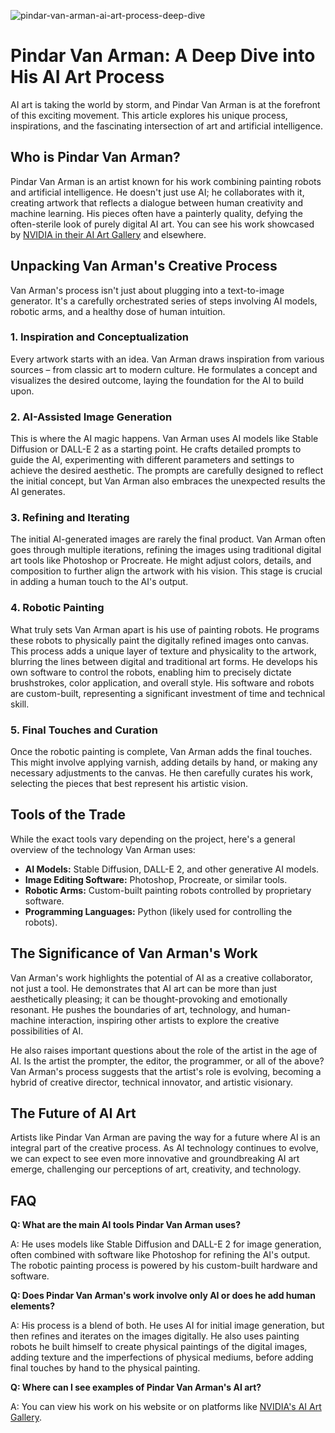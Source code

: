 ![pindar-van-arman-ai-art-process-deep-dive](https://images.pexels.com/photos/7650780/pexels-photo-7650780.jpeg?auto=compress&cs=tinysrgb&fit=crop&h=627&w=1200)

# Pindar Van Arman: A Deep Dive into His AI Art Process

AI art is taking the world by storm, and Pindar Van Arman is at the forefront of this exciting movement. This article explores his unique process, inspirations, and the fascinating intersection of art and artificial intelligence.

## Who is Pindar Van Arman?

Pindar Van Arman is an artist known for his work combining painting robots and artificial intelligence. He doesn't just use AI; he collaborates with it, creating artwork that reflects a dialogue between human creativity and machine learning. His pieces often have a painterly quality, defying the often-sterile look of purely digital AI art. You can see his work showcased by [NVIDIA in their AI Art Gallery](https://www.nvidia.com/en-us/research/ai-art-gallery/artists/pindar-van-arman.md) and elsewhere.

## Unpacking Van Arman's Creative Process

Van Arman's process isn't just about plugging into a text-to-image generator. It's a carefully orchestrated series of steps involving AI models, robotic arms, and a healthy dose of human intuition.

### 1. Inspiration and Conceptualization

Every artwork starts with an idea. Van Arman draws inspiration from various sources – from classic art to modern culture. He formulates a concept and visualizes the desired outcome, laying the foundation for the AI to build upon.

### 2. AI-Assisted Image Generation

This is where the AI magic happens. Van Arman uses AI models like Stable Diffusion or DALL-E 2 as a starting point. He crafts detailed prompts to guide the AI, experimenting with different parameters and settings to achieve the desired aesthetic. The prompts are carefully designed to reflect the initial concept, but Van Arman also embraces the unexpected results the AI generates.

### 3. Refining and Iterating

The initial AI-generated images are rarely the final product. Van Arman often goes through multiple iterations, refining the images using traditional digital art tools like Photoshop or Procreate. He might adjust colors, details, and composition to further align the artwork with his vision. This stage is crucial in adding a human touch to the AI's output.

### 4. Robotic Painting

What truly sets Van Arman apart is his use of painting robots. He programs these robots to physically paint the digitally refined images onto canvas. This process adds a unique layer of texture and physicality to the artwork, blurring the lines between digital and traditional art forms. He develops his own software to control the robots, enabling him to precisely dictate brushstrokes, color application, and overall style. His software and robots are custom-built, representing a significant investment of time and technical skill.

### 5. Final Touches and Curation

Once the robotic painting is complete, Van Arman adds the final touches. This might involve applying varnish, adding details by hand, or making any necessary adjustments to the canvas. He then carefully curates his work, selecting the pieces that best represent his artistic vision.

## Tools of the Trade

While the exact tools vary depending on the project, here's a general overview of the technology Van Arman uses:

*   **AI Models:** Stable Diffusion, DALL-E 2, and other generative AI models.
*   **Image Editing Software:** Photoshop, Procreate, or similar tools.
*   **Robotic Arms:** Custom-built painting robots controlled by proprietary software.
*   **Programming Languages:** Python (likely used for controlling the robots).

## The Significance of Van Arman's Work

Van Arman's work highlights the potential of AI as a creative collaborator, not just a tool. He demonstrates that AI art can be more than just aesthetically pleasing; it can be thought-provoking and emotionally resonant. He pushes the boundaries of art, technology, and human-machine interaction, inspiring other artists to explore the creative possibilities of AI.

He also raises important questions about the role of the artist in the age of AI. Is the artist the prompter, the editor, the programmer, or all of the above? Van Arman's process suggests that the artist's role is evolving, becoming a hybrid of creative director, technical innovator, and artistic visionary.

## The Future of AI Art

Artists like Pindar Van Arman are paving the way for a future where AI is an integral part of the creative process. As AI technology continues to evolve, we can expect to see even more innovative and groundbreaking AI art emerge, challenging our perceptions of art, creativity, and technology.

## FAQ

**Q: What are the main AI tools Pindar Van Arman uses?**

A: He uses models like Stable Diffusion and DALL-E 2 for image generation, often combined with software like Photoshop for refining the AI's output. The robotic painting process is powered by his custom-built hardware and software.

**Q: Does Pindar Van Arman's work involve only AI or does he add human elements?**

A: His process is a blend of both. He uses AI for initial image generation, but then refines and iterates on the images digitally. He also uses painting robots he built himself to create physical paintings of the digital images, adding texture and the imperfections of physical mediums, before adding final touches by hand to the physical painting.

**Q: Where can I see examples of Pindar Van Arman's AI art?**

A: You can view his work on his website or on platforms like [NVIDIA's AI Art Gallery](https://www.nvidia.com/en-us/research/ai-art-gallery/artists/pindar-van-arman.md).

